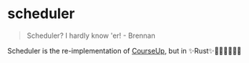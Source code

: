 # scheduler

> Scheduler? I hardly know 'er! - Brennan

Scheduler is the re-implementation of [CourseUp](https://github.com/VikeLabs/courseup), but
in ✨Rust✨🦀🦀🦀🚀🚀🚀 
